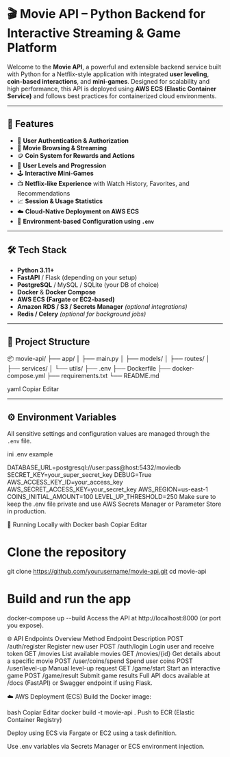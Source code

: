 # 🎬 Movie API – Python Backend for Interactive Streaming & Game Platform

Welcome to the **Movie API**, a powerful and extensible backend service built with Python for a Netflix-style application with integrated **user leveling**, **coin-based interactions**, and **mini-games**. Designed for scalability and high performance, this API is deployed using **AWS ECS (Elastic Container Service)** and follows best practices for containerized cloud environments.

---

## 🚀 Features

- 🔐 **User Authentication & Authorization**
- 🎥 **Movie Browsing & Streaming**
- 🪙 **Coin System for Rewards and Actions**
- 🧬 **User Levels and Progression**
- 🕹️ **Interactive Mini-Games**
- 📺 **Netflix-like Experience** with Watch History, Favorites, and Recommendations
- 📈 **Session & Usage Statistics**
- ☁️ **Cloud-Native Deployment on AWS ECS**
- 🔧 **Environment-based Configuration using `.env`**

---

## 🛠 Tech Stack

- **Python 3.11+**
- **FastAPI** / Flask (depending on your setup)
- **PostgreSQL** / MySQL / SQLite (your DB of choice)
- **Docker** & **Docker Compose**
- **AWS ECS (Fargate or EC2-based)**
- **Amazon RDS / S3 / Secrets Manager** *(optional integrations)*
- **Redis / Celery** *(optional for background jobs)*

---

## 📁 Project Structure

📦 movie-api/ ├── app/ │ ├── main.py │ ├── models/ │ ├── routes/ │ ├── services/ │ └── utils/ ├── .env ├── Dockerfile ├── docker-compose.yml ├── requirements.txt └── README.md

yaml
Copiar
Editar

---

## ⚙️ Environment Variables

All sensitive settings and configuration values are managed through the `.env` file.

ini
 .env example

DATABASE_URL=postgresql://user:pass@host:5432/moviedb
SECRET_KEY=your_super_secret_key
DEBUG=True
AWS_ACCESS_KEY_ID=your_access_key
AWS_SECRET_ACCESS_KEY=your_secret_key
AWS_REGION=us-east-1
COINS_INITIAL_AMOUNT=100
LEVEL_UP_THRESHOLD=250
Make sure to keep the .env file private and use AWS Secrets Manager or Parameter Store in production.

🐳 Running Locally with Docker
bash
Copiar
Editar
# Clone the repository
git clone https://github.com/yourusername/movie-api.git
cd movie-api

# Build and run the app
docker-compose up --build
Access the API at http://localhost:8000 (or port you expose).

🌐 API Endpoints Overview
Method	Endpoint	Description
POST	/auth/register	Register new user
POST	/auth/login	Login user and receive token
GET	/movies	List available movies
GET	/movies/{id}	Get details about a specific movie
POST	/user/coins/spend	Spend user coins
POST	/user/level-up	Manual level-up request
GET	/game/start	Start an interactive game
POST	/game/result	Submit game results
Full API docs available at /docs (FastAPI) or Swagger endpoint if using Flask.

☁️ AWS Deployment (ECS)
Build the Docker image:

bash
Copiar
Editar
docker build -t movie-api .
Push to ECR (Elastic Container Registry)

Deploy using ECS via Fargate or EC2 using a task definition.

Use .env variables via Secrets Manager or ECS environment injection.
